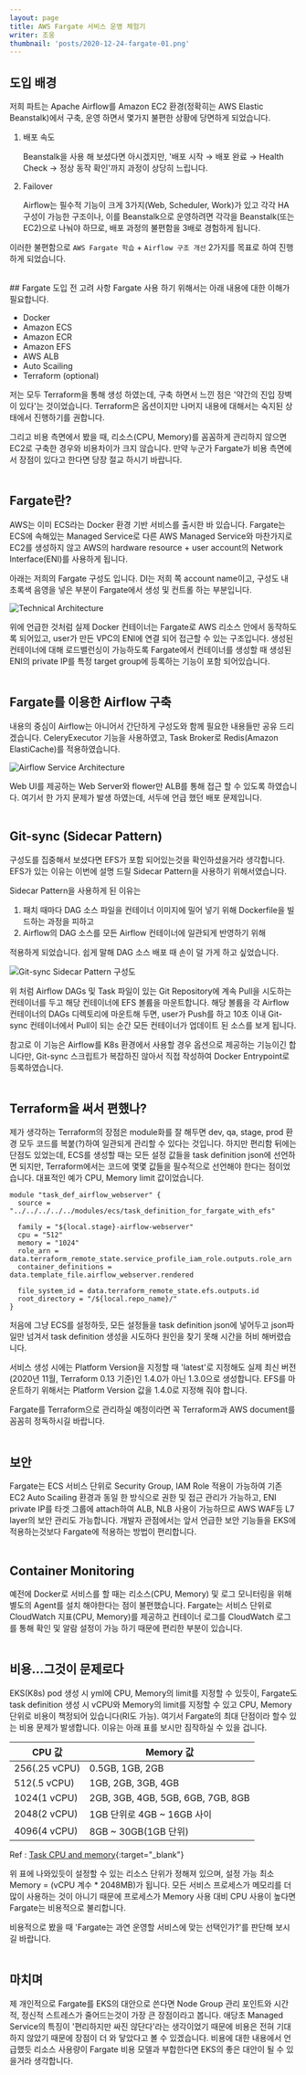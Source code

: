 ```yaml
---
layout: page
title: AWS Fargate 서비스 운영 체험기
writer: 조웅
thumbnail: 'posts/2020-12-24-fargate-01.png'
---
```


## 도입 배경
저희 파트는 Apache Airflow를 Amazon EC2 환경(정확히는 AWS Elastic Beanstalk)에서 구축, 운영 하면서 몇가지 불편한 상황에 당면하게 되었습니다.

1. 배포 속도

    Beanstalk을 사용 해 보셨다면 아시겠지만, '배포 시작 → 배포 완료 → Health Check → 정상 동작 확인'까지 과정이 상당히 느립니다.

1. Failover

    Airflow는 필수적 기능이 크게 3가지(Web, Scheduler, Work)가 있고 각각 HA 구성이 가능한 구조이나, 이를 Beanstalk으로 운영하려면 각각을 Beanstalk(또는 EC2)으로 나눠야 하므로, 배포 과정의 불편함을 3배로 경험하게 됩니다.

이러한 불편함으로 `AWS Fargate 학습` + `Airflow 구조 개선` 2가지를 목표로 하여 진행하게 되었습니다.

<br/>
## Fargate 도입 전 고려 사항
Fargate 사용 하기 위해서는 아래 내용에 대한 이해가 필요합니다.

- Docker
- Amazon ECS
- Amazon ECR
- Amazon EFS
- AWS ALB
- Auto Scailing
- Terraform (optional)

저는 모두 Terraform을 통해 생성 하였는데, 구축 하면서 느낀 점은 '약간의 진입 장벽이 있다'는 것이었습니다.
Terraform은 옵션이지만 나머지 내용에 대해서는 숙지된 상태에서 진행하기를 권합니다.

그리고 비용 측면에서 봤을 때, 리소스(CPU, Memory)를 꼼꼼하게 관리하지 않으면 EC2로 구축한 경우와 비용차이가 크지 않습니다. 만약 누군가 Fargate가 비용 측면에서 장점이 있다고 한다면 당장 절교 하시기 바랍니다.
<br/>
<br/>
## Fargate란?
AWS는 이미 ECS라는 Docker 환경 기반 서비스를 출시한 바 있습니다.
Fargate는 ECS에 속해있는 Managed Service로 다른 AWS Managed Service와 마찬가지로 EC2를 생성하지 않고 AWS의 hardware resource + user account의 Network Interface(ENI)를 사용하게 됩니다.

아래는 저희의 Fargate 구성도 입니다. DI는 저희 쪽 account name이고, 구성도 내 초록색 음영을 넣은 부분이 Fargate에서 생성 및 컨트롤 하는 부분입니다.

![Technical Architecture](/assets/image/posts/2020-12-24-fargate-01.png)

위에 언급한 것처럼 실제 Docker 컨테이너는 Fargate로 AWS 리소스 안에서 동작하도록 되어있고, user가 만든 VPC의 ENI에 연결 되어 접근할 수 있는 구조입니다. 생성된 컨테이너에 대해 로드밸런싱이 가능하도록 Fargate에서 컨테이너를 생성할 때 생성된 ENI의 private IP를 특정 target group에 등록하는 기능이 포함 되어있습니다.
<br/>
<br/>
## Fargate를 이용한 Airflow 구축

내용의 중심이 Airflow는 아니어서 간단하게 구성도와 함께 필요한 내용들만 공유 드리겠습니다. CeleryExecutor 기능을 사용하였고, Task Broker로 Redis(Amazon ElastiCache)를 적용하였습니다.

![Airflow Service Architecture](/assets/image/posts/2020-12-24-fargate-02.png)

Web UI를 제공하는 Web Server와 flower만 ALB를 통해 접근 할 수 있도록 하였습니다. 여기서 한 가지 문제가 발생 하였는데, 서두에 언급 했던 배포 문제입니다.
<br/>
<br/>
## Git-sync (Sidecar Pattern)

구성도를 집중해서 보셨다면 EFS가 포함 되어있는것을 확인하셨을거라 생각합니다. EFS가 있는 이유는 이번에 설명 드릴 Sidecar Pattern을 사용하기 위해서였습니다.

Sidecar Pattern을 사용하게 된 이유는

1. 패치 때마다 DAG 소스 파일을 컨테이너 이미지에 밀어 넣기 위해 Dockerfile을 빌드하는 과정을 피하고
1. Airflow의 DAG 소스를 모든 Airflow 컨테이너에 일관되게 반영하기 위해

적용하게 되었습니다. 쉽게 말해 DAG 소스 배포 때 손이 덜 가게 하고 싶었습니다.

![Git-sync Sidecar Pattern 구성도](/assets/image/posts/2020-12-24-fargate-03.png)

위 처럼 Airflow DAGs 및 Task 파일이 있는 Git Repository에 계속 Pull을 시도하는 컨테이너를 두고 해당 컨테이너에 EFS 볼륨을 마운트합니다. 해당 볼륨을 각 Airflow 컨테이너의 DAGs 디렉토리에 마운트해 두면, user가 Push를 하고 10초 이내 Git-sync 컨테이너에서 Pull이 되는 순간 모든 컨테이너가 업데이트 된 소스를 보게 됩니다.

참고로 이 기능은 Airflow를 K8s 환경에서 사용할 경우 옵션으로 제공하는 기능이긴 합니다만, Git-sync 스크립트가 복잡하진 않아서 직접 작성하여 Docker Entrypoint로 등록하였습니다. 
<br/>
<br/>
## Terraform을 써서 편했나?

제가 생각하는 Terraform의 장점은 module화를 잘 해두면 dev, qa, stage, prod 환경 모두 코드를 복붙(?)하여 일관되게 관리할 수 있다는 것입니다. 하지만 편리함 뒤에는 단점도 있었는데, ECS를 생성할 때는 모든 설정 값들을 task definition json에 선언하면 되지만, Terraform에서는 코드에 몇몇 값들을 필수적으로 선언해야 한다는 점이었습니다. 대표적인 예가 CPU, Memory limit 값이었습니다.

```
module "task_def_airflow_webserver" {
  source = "../../../../../modules/ecs/task_definition_for_fargate_with_efs"

  family = "${local.stage}-airflow-webserver"
  cpu = "512"
  memory = "1024"
  role_arn = data.terraform_remote_state.service_profile_iam_role.outputs.role_arn
  container_definitions = data.template_file.airflow_webserver.rendered

  file_system_id = data.terraform_remote_state.efs.outputs.id
  root_directory = "/${local.repo_name}/"
}
```

처음에 그냥 ECS를 설정하듯, 모든 설정들을 task definition json에 넣어두고 json파일만 넘겨서 task definition 생성을 시도하다 원인을 찾기 못해 시간을 허비 해버렸습니다.

서비스 생성 시에는 Platform Version을 지정할 때 'latest'로 지정해도 실제 최신 버전(2020년 11월, Terraform 0.13 기준)인 1.4.0가 아닌 1.3.0으로 생성합니다. EFS를 마운트하기 위해서는 Platform Version 값을 1.4.0로 지정해 줘야 합니다.

Fargate를 Terraform으로 관리하실 예정이라면 꼭 Terraform과 AWS document를 꼼꼼히 정독하시길 바랍니다.
<br/>
<br/>
## 보안

Fargate는 ECS 서비스 단위로 Security Group, IAM Role 적용이 가능하여 기존 EC2 Auto Scailing 환경과 동일 한 방식으로 권한 및 접근 관리가 가능하고, ENI private IP를 타겟 그룹에 attach하여 ALB, NLB 사용이 가능하므로 AWS WAF등 L7 layer의 보안 관리도 가능합니다. 개발자 관점에서는 앞서 언급한 보안 기능들을 EKS에 적용하는것보다 Fargate에 적용하는 방법이 편리합니다.
<br/>
<br/>
## Container Monitoring

예전에 Docker로 서비스를 할 때는 리소스(CPU, Memory) 및 로그 모니터링을 위해 별도의 Agent를 설치 해야한다는 점이 불편했습니다. Fargate는 서비스 단위로 CloudWatch 지표(CPU, Memory)를 제공하고 컨테이너 로그를 CloudWatch 로그를 통해 확인 및 알람 설정이 가능 하기 때문에 편리한 부분이 있습니다.
<br/>
<br/>
## 비용...그것이 문제로다

EKS(K8s) pod 생성 시 yml에 CPU, Memory의 limit를 지정할 수 있듯이, Fargate도 task definition 생성 시 vCPU와 Memory의 limit를 지정할 수 있고 CPU, Memory 단위로 비용이 책정되어 있습니다(RI도 가능). 여기서 Fargate의 최대 단점이라 할수 있는 비용 문제가 발생합니다. 이유는 아래 표를 보시만 짐작하실 수 있을 겁니다.

| CPU 값 | Memory 값 |
|---|---|
| 256(.25 vCPU) | 0.5GB, 1GB, 2GB |
| 512(.5 vCPU) | 1GB, 2GB, 3GB, 4GB |
| 1024(1 vCPU) | 2GB, 3GB, 4GB, 5GB, 6GB, 7GB, 8GB |
| 2048(2 vCPU) | 1GB 단위로 4GB ~ 16GB 사이 |
| 4096(4 vCPU) | 8GB ~ 30GB(1GB 단위) |

Ref : [Task CPU and memory](https://docs.aws.amazon.com/ko_kr/AmazonECS/latest/developerguide/AWS_Fargate.html){:target="_blank"}

위 표에 나와있듯이 설정할 수 있는 리소스 단위가 정해져 있으며, 설정 가능 최소 Memory = (vCPU 계수 * 2048MB)가 됩니다. 모든 서비스 프로세스가 메모리를 더 많이 사용하는 것이 아니기 때문에 프로세스가 Memory 사용 대비 CPU 사용이 높다면 Fargate는 비용적으로 불리합니다.

비용적으로 봤을 때 'Fargate는 과연 운영할 서비스에 맞는 선택인가?'를 판단해 보시길 바랍니다.
<br/>
<br/>
## 마치며

제 개인적으로 Fargate를 EKS의 대안으로 쓴다면 Node Group 관리 포인트와 시간적, 정신적 스트레스가 줄어드는것이 가장 큰 장점이라고 봅니다. 애당초 Managed Service의 특징이 '편리하지만 싸진 않단다'라는 생각이었기 때문에 비용은 전혀 기대하지 않았기 때문에 장점이 더 와 닿았다고 볼 수 있겠습니다. 비용에 대한 내용에서 언급했듯 리소스 사용량이 Fargate 비용 모델과 부합한다면 EKS의 좋은 대안이 될 수 있을거라 생각합니다.

